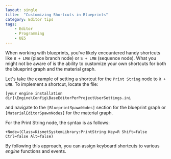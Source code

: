 ```yaml
---
layout: single
title:  "Customizing Shortcuts in Blueprints"
category: Editor tips
tags:
    - Editor
    - Programming
    - UE5
---
```


When working with blueprints, you've likely encountered handy shortcuts like `B + LMB` (place branch node) or `S + LMB` (sequence node). What you might not be aware of is the ability to customize your own shortcuts for both the blueprint graph and the material graph.

Let's take the example of setting a shortcut for the `Print String` node to `R + LMB`. To implement a shortcut, locate the file:

 ```
 [your engine installation dir]\Engine\Config\BaseEditorPerProjectUserSettings.ini
 ```
 
and navigate to the `[BlueprintSpawnNodes]` section for the blueprint graph or `[MaterialEditorSpawnNodes]` for the material graph.

For the Print String node, the syntax is as follows:

 ```
 +Node=(Class=KismetSystemLibrary:PrintString Key=R Shift=false Ctrl=false Alt=false)
 ```

By following this approach, you can assign keyboard shortcuts to various *engine* functions and events.